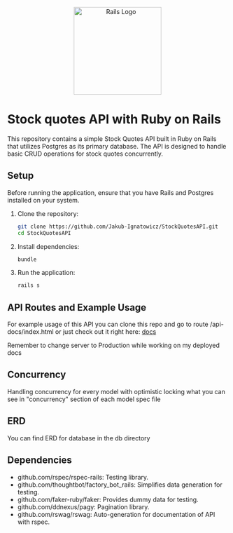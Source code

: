 <p align="center">
  <img width="200" src="https://cdn.freebiesupply.com/logos/thumbs/2x/rails-1-logo.png" alt="Rails Logo">
</p>

# Stock quotes API with Ruby on Rails

This repository contains a simple Stock Quotes API built in Ruby on Rails that utilizes Postgres as its primary database. The API is designed to handle basic CRUD operations for stock quotes concurrently.

## Setup

Before running the application, ensure that you have Rails and Postgres installed on your system.

1. Clone the repository:

   ```bash
   git clone https://github.com/Jakub-Ignatowicz/StockQuotesAPI.git
   cd StockQuotesAPI 
   ```

2. Install dependencies:

   ```bash
   bundle
   ```

3. Run the application:
   ```bash
   rails s
   ```

## API Routes and Example Usage

For example usage of this API you can clone this repo and go to route /api-docs/index.html or just check out it right here: [docs](https://whale-app-llbtw.ondigitalocean.app/api-docs/index.html)   

Remember to change server to Production while working on my deployed docs  

## Concurrency 

Handling concurrency for every model with optimistic locking what you can see in "concurrency" section of each model spec file

##  ERD

You can find ERD for database in the db directory

## Dependencies

- github.com/rspec/rspec-rails: Testing library.
- github.com/thoughtbot/factory_bot_rails: Simplifies data generation for testing.
- github.com/faker-ruby/faker: Provides dummy data for testing. 
- github.com/ddnexus/pagy: Pagination library. 
- github.com/rswag/rswag: Auto-generation for documentation of API with rspec.

